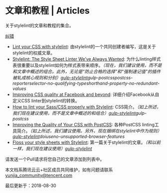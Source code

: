 # 文章和教程 | Articles

关于stylelint的文章和教程的集合。

[纠错](javascript:;)

- [Lint your CSS with stylelint](https://css-tricks.com/stylelint/): 由stylelint的一个共同创建者编写，这是关于stylelint的权威文章。
- [Stylelint: The Style Sheet Linter We’ve Always Wanted](https://www.smashingmagazine.com/2016/05/stylelint-the-style-sheet-linter-weve-always-wanted/): 为什么linting样式表很重要以及stylelint如何为样式表带来顺序。*（现在，我们建议使用，而不是和文章中概述的组合。此外，无论是“防止合格的选择”和“强制速记值”的插件被轧成核心规则和分别）*[*gulp-stylelint*](https://github.com/olegskl/gulp-stylelint)*gulp-postcsspostcss-reporterselector-no-qualifying-typeshorthand-property-no-redundant-values*
- [Improving CSS quality at Facebook and beyond](https://code.facebook.com/posts/879890885467584/improving-css-quality-at-facebook-and-beyond): 详细介绍Facebook从自定义CSS linter到stylelint的转换。
- [How to lint your Sass/CSS properly with Stylelint](http://www.creativenightly.com/2016/02/How-to-lint-your-css-with-stylelint/): CSS简介。*（如上所述，我们现在建议使用，而不是文章中概述的和组合）*[*gulp-stylelint*](https://github.com/olegskl/gulp-stylelint)*gulp-postcss*
- [Improving the Quality of Your CSS with PostCSS](http://www.sitepoint.com/improving-the-quality-of-your-css-with-postcss/): 各种PostCSS linting工具简介。*（如上所述，我们建议使用。另外，现在捆绑在stylelint中作为规则）*[*gulp-stylelint*](https://github.com/olegskl/gulp-stylelint)*doiuseno-unsupported-browser-features*
- [Floss your style sheets with Stylelint](https://benfrain.com/floss-your-style-sheets-with-stylelint/): 第一篇关于stylelint的文章。*（和以前一样，我们现在建议使用）*[*gulp-stylelint*](https://github.com/olegskl/gulp-stylelint)

请发送一个Pull请求将您自己的文章添加到列表中。

本文档系腾讯云云+社区成员共同维护，如有问题请联系 yunjia_community@tencent.com

最后更新于：2018-08-30